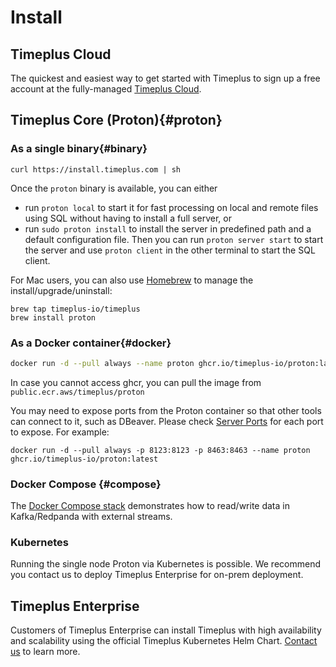 # Install

## Timeplus Cloud
The quickest and easiest way to get started with Timeplus to sign up a free account at the fully-managed [Timeplus Cloud](https://us.timeplus.cloud/).

## Timeplus Core (Proton){#proton}

### As a single binary{#binary}

```shell
curl https://install.timeplus.com | sh
```

Once the `proton` binary is available, you can either

* run `proton local` to start it for fast processing on local and remote files using SQL without having to install a full server, or
* run `sudo proton install` to install the server in predefined path and a default configuration file. Then you can run `proton server start` to start the server and use `proton client` in the other terminal to  start the SQL client.

For Mac users, you can also use [Homebrew](https://brew.sh/) to manage the install/upgrade/uninstall:

```shell
brew tap timeplus-io/timeplus
brew install proton
```

### As a Docker container{#docker}

```bash
docker run -d --pull always --name proton ghcr.io/timeplus-io/proton:latest
```

In case you cannot access ghcr, you can pull the image from `public.ecr.aws/timeplus/proton`

You may need to expose ports from the Proton container so that other tools can connect to it, such as DBeaver. Please check [Server Ports](proton-ports) for each port to expose. For example:

```shell
docker run -d --pull always -p 8123:8123 -p 8463:8463 --name proton ghcr.io/timeplus-io/proton:latest
```

### Docker Compose {#compose}

The [Docker Compose stack](https://github.com/timeplus-io/proton/tree/develop/examples/ecommerce) demonstrates how to read/write data in Kafka/Redpanda with external streams.

### Kubernetes

Running the single node Proton via Kubernetes is possible. We recommend you contact us to deploy Timeplus Enterprise for on-prem deployment.

## Timeplus Enterprise

Customers of Timeplus Enterprise can install Timeplus with high availability and scalability using the official Timeplus Kubernetes Helm Chart. [Contact us](mailto:info@timeplus.com) to learn more.
